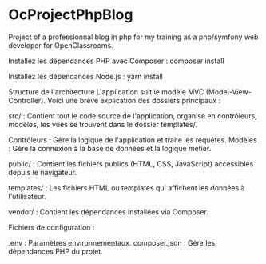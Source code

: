 # OcProjectPhpBlog

Project of a professionnal blog in php for my training as a php/symfony web developer for OpenClassrooms.

Installez les dépendances PHP avec Composer :
composer install

Installez les dépendances Node.js :
yarn install

Structure de l'architecture
L'application suit le modèle MVC (Model-View-Controller). Voici une brève explication des dossiers principaux :

src/ : Contient tout le code source de l'application, organisé en contrôleurs, modèles, les vues se trouvent dans le dossier templates/.

Contrôleurs : Gère la logique de l'application et traite les requêtes.
Modèles : Gère la connexion à la base de données et la logique métier.

public/ : Contient les fichiers publics (HTML, CSS, JavaScript) accessibles depuis le navigateur.

templates/ : Les fichiers HTML ou templates qui affichent les données à l'utilisateur.

vendor/ : Contient les dépendances installées via Composer.

Fichiers de configuration :

.env : Paramètres environnementaux.
composer.json : Gère les dépendances PHP du projet.
